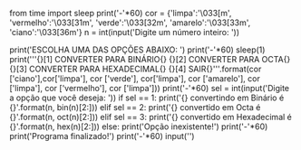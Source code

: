 from time import sleep
print('-'*60)
cor = {'limpa':'\033[m',
       'vermelho':'\033[31m',
       'verde':'\033[32m',
       'amarelo':'\033[33m',
       'ciano':'\033[36m'}
n = int(input('Digite um número inteiro: '))

print('ESCOLHA UMA DAS OPÇÕES ABAIXO: ')
print('-'*60)
sleep(1)
print('''{}[1] CONVERTER PARA BINÁRIO{} 
{}[2] CONVERTER PARA OCTA{}
{}[3] CONVERTER PARA HEXADECIMAL{}
{}[4] SAIR{}'''.format(cor ['ciano'],cor['limpa'], cor ['verde'], cor['limpa'], cor ['amarelo'], cor ['limpa'], cor ['vermelho'], cor ['limpa']))
print('-'*60)
sel = int(input('Digite a opção que você deseja: '))
if sel == 1:
    print('{} convertindo em Binário é {}'.format(n, bin(n)[2:]))
elif sel == 2: 
    print('{} convertido em Octa é {}'.format(n, oct(n)[2:]))
elif sel == 3:
    print('{} convertido em Hexadecimal é {}'.format(n, hex(n)[2:]))
else:
    print('Opção inexistente!')
print('-'*60)
print('Programa finalizado!')
print('-'*60)
input('')
